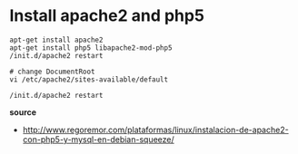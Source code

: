 # Install apache2 and php5

```
apt-get install apache2
apt-get install php5 libapache2-mod-php5
/init.d/apache2 restart

# change DocumentRoot
vi /etc/apache2/sites-available/default

/init.d/apache2 restart
```

__source__

- http://www.regoremor.com/plataformas/linux/instalacion-de-apache2-con-php5-y-mysql-en-debian-squeeze/
